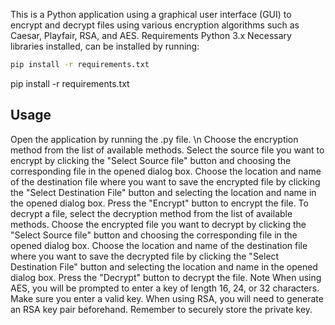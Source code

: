 This is a Python application using a graphical user interface (GUI) to encrypt and decrypt files using various encryption algorithms such as Caesar, Playfair, RSA, and AES.
Requirements
Python 3.x
Necessary libraries installed, can be installed by running:
```bash
pip install -r requirements.txt
```
pip install -r requirements.txt
## Usage
Open the application by running the .py file. \n
Choose the encryption method from the list of available methods.
Select the source file you want to encrypt by clicking the "Select Source file" button and choosing the corresponding file in the opened dialog box.
Choose the location and name of the destination file where you want to save the encrypted file by clicking the "Select Destination File" button and selecting the location and name in the opened dialog box.
Press the "Encrypt" button to encrypt the file.
To decrypt a file, select the decryption method from the list of available methods.
Choose the encrypted file you want to decrypt by clicking the "Select Source file" button and choosing the corresponding file in the opened dialog box.
Choose the location and name of the destination file where you want to save the decrypted file by clicking the "Select Destination File" button and selecting the location and name in the opened dialog box.
Press the "Decrypt" button to decrypt the file.
Note
When using AES, you will be prompted to enter a key of length 16, 24, or 32 characters. Make sure you enter a valid key.
When using RSA, you will need to generate an RSA key pair beforehand. Remember to securely store the private key.
